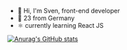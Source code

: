 - 👋 Hi, I'm Sven, front-end developer
- 🌱 23 from Germany 
- :atom_symbol: currently learning React JS


[![Anurag's GitHub stats](https://github-readme-stats.vercel.app/api?username=svenrisse)](https://github.com/anuraghazra/github-readme-stats)
<!--
**svenrisse/svenrisse** is a ✨ _special_ ✨ repository because its `README.md` (this file) appears on your GitHub profile.

Here are some ideas to get you started:

- 🔭 I’m currently working on ...
- 🌱 I’m currently learning ...
- 👯 I’m looking to collaborate on ...
- 🤔 I’m looking for help with ...
- 💬 Ask me about ...
- 📫 How to reach me: ...
- 😄 Pronouns: ...
- ⚡ Fun fact: ...
-->
